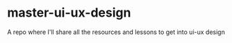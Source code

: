 # master-ui-ux-design
A repo where I'll share all the resources and lessons to get into ui-ux design
